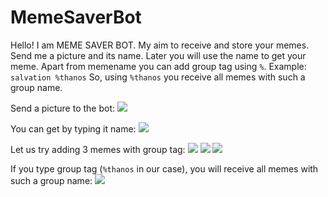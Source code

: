 # MemeSaverBot
Hello! I am MEME SAVER BOT. My aim to receive and store your memes.
Send me a picture and its name. Later you will use the name to get your meme.
Apart from memename you can add group tag using ```%```. Example:
```salvation %thanos```
So, using ```%thanos``` you receive all memes with such a group name.

Send a picture to the bot:
![](https://github.com/DKarz/readme-media/blob/master/memesaver1.gif?raw=true)


You can get by typing it name:
![](https://github.com/DKarz/readme-media/blob/master/memesaver5.gif?raw=true)


Let us try adding 3 memes with group tag:
![](https://github.com/DKarz/readme-media/blob/master/memesaver3.gif?raw=true)
![](https://github.com/DKarz/readme-media/blob/master/memesaver4.gif?raw=true)
![](https://github.com/DKarz/readme-media/blob/master/memesaver2.gif?raw=true)


If you type group tag (```%thanos``` in our case), you will receive all memes with such a group name:
![](https://github.com/DKarz/readme-media/blob/master/memesaver6.gif?raw=true)

